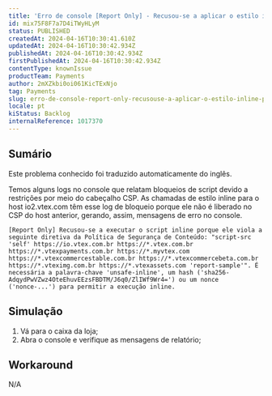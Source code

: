 ```yaml
---
title: 'Erro de console [Report Only] - Recusou-se a aplicar o estilo inline porque ele viola a seguinte segurança de conteúdo'
id: mix75F8F7a7D4iTWyHLyM
status: PUBLISHED
createdAt: 2024-04-16T10:30:41.610Z
updatedAt: 2024-04-16T10:30:42.934Z
publishedAt: 2024-04-16T10:30:42.934Z
firstPublishedAt: 2024-04-16T10:30:42.934Z
contentType: knownIssue
productTeam: Payments
author: 2mXZkbi0oi061KicTExNjo
tag: Payments
slug: erro-de-console-report-only-recusouse-a-aplicar-o-estilo-inline-porque-ele-viola-a-seguinte-seguranca-de-conteudo
locale: pt
kiStatus: Backlog
internalReference: 1017370
---
```


## Sumário

<div class="alert alert-info">
  <p>Este problema conhecido foi traduzido automaticamente do inglês.</p>
</div>


Temos alguns logs no console que relatam bloqueios de script devido a restrições por meio do cabeçalho CSP.
As chamadas de estilo inline para o host io2.vtex.com têm esse log de bloqueio porque ele não é liberado no CSP do host anterior, gerando, assim, mensagens de erro no console.


    [Report Only] Recusou-se a executar o script inline porque ele viola a seguinte diretiva da Política de Segurança de Conteúdo: "script-src 'self' https://io.vtex.com.br https://*.vtex.com.br https://*.vtexpayments.com.br https://*.myvtex.com https://*.vtexcommercestable.com.br https://*.vtexcommercebeta.com.br https://*.vteximg.com.br https://*.vtexassets.com 'report-sample'". É necessária a palavra-chave 'unsafe-inline', um hash ('sha256-AdqydPwVZwz4OteEhuvEEzsFBDTM/J6q0/ZlIWf9Wr4=') ou um nonce ('nonce-...') para permitir a execução inline.



## Simulação



1. Vá para o caixa da loja;
2. Abra o console e verifique as mensagens de relatório;



## Workaround


N/A





